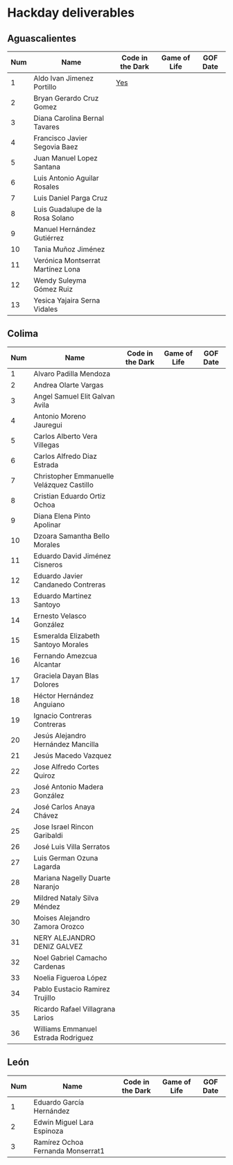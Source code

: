 # Hackday deliverables

## Aguascalientes

Num | Name | Code in the Dark | Game of Life | GOF Date
----- | ---- | ---- | ---- | ----
1 | Aldo Ivan Jimenez Portillo | [Yes](aguascalientes/AldoIvanJimenezPortillo) 
2 | Bryan Gerardo Cruz Gomez
3 | Diana Carolina Bernal Tavares 
4 | Francisco Javier Segovia Baez
5 | Juan Manuel Lopez Santana
6 | Luis Antonio Aguilar Rosales
7 | Luis Daniel Parga Cruz
8 | Luis Guadalupe de la Rosa Solano
9 | Manuel Hernández Gutiérrez
10 | Tania Muñoz Jiménez
11 | Verónica Montserrat Martínez Lona
12 | Wendy Suleyma Gómez Ruiz
13 | Yesica Yajaira Serna Vidales

## Colima

Num | Name | Code in the Dark | Game of Life | GOF Date
----- | ---- | ---- | ---- | ----
1 | Alvaro Padilla Mendoza
2 | Andrea Olarte Vargas
3 | Angel Samuel Elit Galvan Avila
4 | Antonio Moreno Jauregui
5 | Carlos Alberto Vera Villegas
6 | Carlos Alfredo Diaz Estrada
7 | Christopher Emmanuelle Velázquez Castillo
8 | Cristian Eduardo Ortiz Ochoa
9 | Diana Elena Pinto Apolinar
10 | Dzoara Samantha Bello Morales
11 | Eduardo David Jiménez Cisneros
12 | Eduardo Javier Candanedo Contreras
13 | Eduardo Martinez Santoyo
14 | Ernesto Velasco González
15 | Esmeralda Elizabeth Santoyo Morales
16 | Fernando Amezcua Alcantar
17 | Graciela Dayan Blas Dolores
18 | Héctor Hernández Anguiano
19 | Ignacio Contreras Contreras
20 | Jesús Alejandro Hernández Mancilla
21 | Jesús Macedo Vazquez
22 | Jose Alfredo Cortes Quiroz
23 | José Antonio Madera González
24 | José Carlos Anaya Chávez
25 | Jose Israel Rincon Garibaldi
26 | José Luis Villa Serratos
27 | Luis German Ozuna Lagarda
28 | Mariana Nagelly Duarte Naranjo
29 | Mildred Nataly Silva Méndez
30 | Moises Alejandro Zamora Orozco
31 | NERY ALEJANDRO DENIZ GALVEZ
32 | Noel Gabriel Camacho Cardenas
33 | Noelia Figueroa López
34 | Pablo Eustacio Ramirez Trujillo
35 | Ricardo Rafael Villagrana Larios
36 | Williams Emmanuel Estrada Rodriguez

## León

Num | Name | Code in the Dark | Game of Life | GOF Date
----- | ---- | ---- | ---- | ----
1 | Eduardo García Hernández
2 | Edwin Miguel Lara Espinoza
3 | Ramírez Ochoa Fernanda Monserrat1 